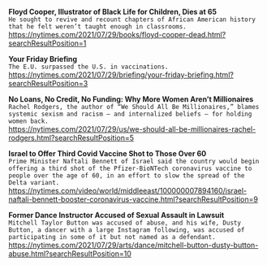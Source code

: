 **Floyd Cooper, Illustrator of Black Life for Children, Dies at 65**\
`He sought to revive and recount chapters of African American history that he felt weren’t taught enough in classrooms.`\
https://nytimes.com/2021/07/29/books/floyd-cooper-dead.html?searchResultPosition=1

**Your Friday Briefing**\
`The E.U. surpassed the U.S. in vaccinations.`\
https://nytimes.com/2021/07/29/briefing/your-friday-briefing.html?searchResultPosition=3

**No Loans, No Credit, No Funding: Why More Women Aren’t Millionaires**\
`Rachel Rodgers, the author of “We Should All Be Millionaires,” blames systemic sexism and racism — and internalized beliefs — for holding women back.`\
https://nytimes.com/2021/07/29/us/we-should-all-be-millionaires-rachel-rodgers.html?searchResultPosition=5

**Israel to Offer Third Covid Vaccine Shot to Those Over 60**\
`Prime Minister Naftali Bennett of Israel said the country would begin offering a third shot of the Pfizer-BioNTech coronavirus vaccine to people over the age of 60, in an effort to slow the spread of the Delta variant.`\
https://nytimes.com/video/world/middleeast/100000007894160/israel-naftali-bennett-booster-coronavirus-vaccine.html?searchResultPosition=9

**Former Dance Instructor Accused of Sexual Assault in Lawsuit**\
`Mitchell Taylor Button was accused of abuse, and his wife, Dusty Button, a dancer with a large Instagram following, was accused of participating in some of it but not named as a defendant.`\
https://nytimes.com/2021/07/29/arts/dance/mitchell-button-dusty-button-abuse.html?searchResultPosition=10

